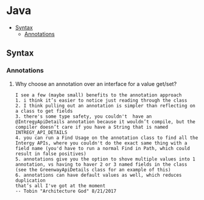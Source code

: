 # Java

<!-- TOC depthFrom:2 -->

- [Syntax](#syntax)
    - [Annotations](#annotations)

<!-- /TOC -->

## Syntax

### Annotations

1. Why choose an annotation over an interface for a value get/set?
    ```
    I see a few (maybe small) benefits to the annotation approach
    1. i think it’s easier to notice just reading through the class
    2. I think pulling out an annotation is simpler than reflecting on a class to get fields
    3. there's some type safety, you couldn't  have an @IntregyApiDetails annotation because it wouldn’t compile, but the compiler doesn’t care if you have a String that is named INTREGY_API_DETAILS
    4. you can run a Find Usage on the annotation class to find all the Intergy APIs, where you couldn't do the exact same thing with a field name (you'd have to run a normal Find in Path, which could result in false positives)
    5. annotations give you the option to shove multiple values into 1 annotation, vs having to haver 2 or 3 named fields in the class (see the GreenwayApiDetails class for an example of this)
    6. annotations can have default values as well, which reduces duplication
    that’s all I've got at the moment
    -- Tobin "Architecture God" 8/21/2017
    ```